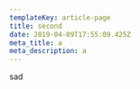 ```yaml
---
templateKey: article-page
title: second
date: 2019-04-09T17:55:09.425Z
meta_title: a
meta_description: a
---
```

sad
